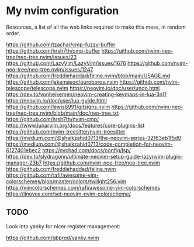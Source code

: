 My nvim configuration
=====================

Resources, a list of all the web links required to make this mess, in random order.

https://github.com/tzachar/cmp-fuzzy-buffer
https://github.com/hrsh7th/cmp-buffer
https://github.com/nvim-neo-tree/neo-tree.nvim/issues/23
https://github.com/LazyVim/LazyVim/issues/1676
https://github.com/nvim-neo-tree/neo-tree.nvim/issues/1247
https://github.com/freddiehaddad/feline.nvim/blob/main/USAGE.md
https://github.com/jakemason/ouroboros.nvim
https://github.com/nvim-telescope/telescope.nvim
https://neovim.io/doc/user/undo.html
https://dev.to/vonheikemen/neovim-creating-keymaps-in-lua-3n11
https://neovim.io/doc/user/lua-guide.html
https://github.com/lewis6991/gitsigns.nvim
https://github.com/nvim-neo-tree/neo-tree.nvim/blob/main/doc/neo-tree.txt
https://github.com/hrsh7th/nvim-cmp/
https://www.lunarvim.org/docs/features/core-plugins-list
https://github.com/nvim-treesitter/nvim-treesitter
https://medium.com/@shaikzahid0713/the-neovim-series-32163eb1f5d0
https://medium.com/@shaikzahid0713/code-completion-for-neovim-6127401ebec2
https://nvchad.com/docs/config/lsp/
https://dev.to/slydragonn/ultimate-neovim-setup-guide-lazynvim-plugin-manager-23b7
https://github.com/nvim-neo-tree/neo-tree.nvim
https://github.com/freddiehaddad/feline.nvim
https://github.com/rafi/awesome-vim-colorschemes/blob/master/colors/twilight256.vim
https://vimcolorschemes.com/rafi/awesome-vim-colorschemes
https://linovox.com/set-neovim-nvim-colorscheme/

TODO
----

Look into yanky for nicer register management:

https://github.com/gbprod/yanky.nvim
